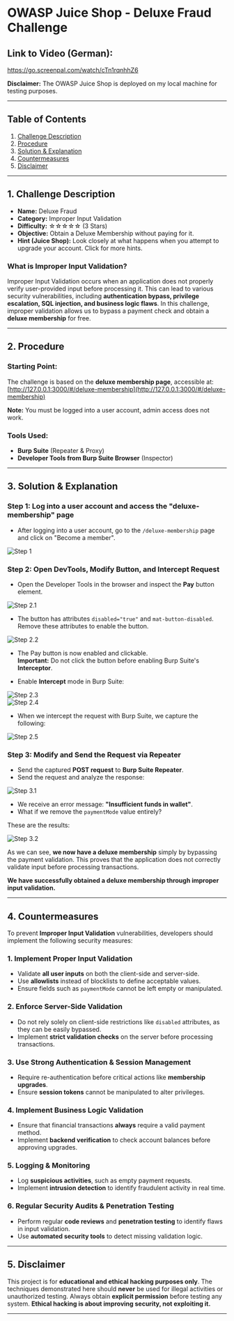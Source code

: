 # **OWASP Juice Shop - Deluxe Fraud Challenge**

## **Link to Video (German):**

https://go.screenpal.com/watch/cTn1rqnhhZ6

**Disclaimer:** The OWASP Juice Shop is deployed on my local machine for testing purposes.

---

## **Table of Contents**

1. [Challenge Description](#1-challenge-description)
2. [Procedure](#2-procedure)
3. [Solution & Explanation](#3-solution--explanation)
4. [Countermeasures](#4-countermeasures)
5. [Disclaimer](#5-disclaimer)

---

## **1. Challenge Description**

- **Name:** Deluxe Fraud
- **Category:** Improper Input Validation
- **Difficulty:** ☆☆☆☆☆ (3 Stars)
- **Objective:** Obtain a Deluxe Membership without paying for it.
- **Hint (Juice Shop):** Look closely at what happens when you attempt to upgrade your account. Click for more hints.

### **What is Improper Input Validation?**

Improper Input Validation occurs when an application does not properly verify user-provided input before processing it. This can lead to various security vulnerabilities, including **authentication bypass, privilege escalation, SQL injection, and business logic flaws**. In this challenge, improper validation allows us to bypass a payment check and obtain a **deluxe membership** for free.

---

## **2. Procedure**

### **Starting Point:**

The challenge is based on the **deluxe membership page**, accessible at:  
[http://127.0.0.1:3000/#/deluxe-membership](http://127.0.0.1:3000/#/deluxe-membership)

**Note:** You must be logged into a user account, admin access does not work.

### **Tools Used:**

- **Burp Suite** (Repeater & Proxy)
- **Developer Tools from Burp Suite Browser** (Inspector)

---

## **3. Solution & Explanation**

### **Step 1: Log into a user account and access the "deluxe-membership" page**

- After logging into a user account, go to the `/deluxe-membership` page and click on "Become a member".

![Step 1](images/DF-Step1.png)

### **Step 2: Open DevTools, Modify Button, and Intercept Request**

- Open the Developer Tools in the browser and inspect the **Pay** button element.

![Step 2.1](images/DF-step2.1.png)

- The button has attributes `disabled="true"` and `mat-button-disabled`. Remove these attributes to enable the button.

![Step 2.2](images/DF-step2.2.png)

- The Pay button is now enabled and clickable.  
  **Important:** Do not click the button before enabling Burp Suite's **Interceptor**.

- Enable **Intercept** mode in Burp Suite:

![Step 2.3](images/DF-Step2.3.png)  
![Step 2.4](images/DF-Step2.4.png)

- When we intercept the request with Burp Suite, we capture the following:

![Step 2.5](images/DF-Step2.5.png)

### **Step 3: Modify and Send the Request via Repeater**

- Send the captured **POST request** to **Burp Suite Repeater**.
- Send the request and analyze the response:

![Step 3.1](images/DF-Step3.1.png)

- We receive an error message: **"Insufficient funds in wallet"**.
- What if we remove the `paymentMode` value entirely?

These are the results:

![Step 3.2](images/DF-Step3.2.png)

As we can see, **we now have a deluxe membership** simply by bypassing the payment validation. This proves that the application does not correctly validate input before processing transactions.

**We have successfully obtained a deluxe membership through improper input validation.**

---

## **4. Countermeasures**

To prevent **Improper Input Validation** vulnerabilities, developers should implement the following security measures:

### **1. Implement Proper Input Validation**

- Validate **all user inputs** on both the client-side and server-side.
- Use **allowlists** instead of blocklists to define acceptable values.
- Ensure fields such as `paymentMode` cannot be left empty or manipulated.

### **2. Enforce Server-Side Validation**

- Do not rely solely on client-side restrictions like `disabled` attributes, as they can be easily bypassed.
- Implement **strict validation checks** on the server before processing transactions.

### **3. Use Strong Authentication & Session Management**

- Require re-authentication before critical actions like **membership upgrades**.
- Ensure **session tokens** cannot be manipulated to alter privileges.

### **4. Implement Business Logic Validation**

- Ensure that financial transactions **always** require a valid payment method.
- Implement **backend verification** to check account balances before approving upgrades.

### **5. Logging & Monitoring**

- Log **suspicious activities**, such as empty payment requests.
- Implement **intrusion detection** to identify fraudulent activity in real time.

### **6. Regular Security Audits & Penetration Testing**

- Perform regular **code reviews** and **penetration testing** to identify flaws in input validation.
- Use **automated security tools** to detect missing validation logic.

---

## **5. Disclaimer**

This project is for **educational and ethical hacking purposes only**. The techniques demonstrated here should **never** be used for illegal activities or unauthorized testing. Always obtain **explicit permission** before testing any system. **Ethical hacking is about improving security, not exploiting it.**

---
